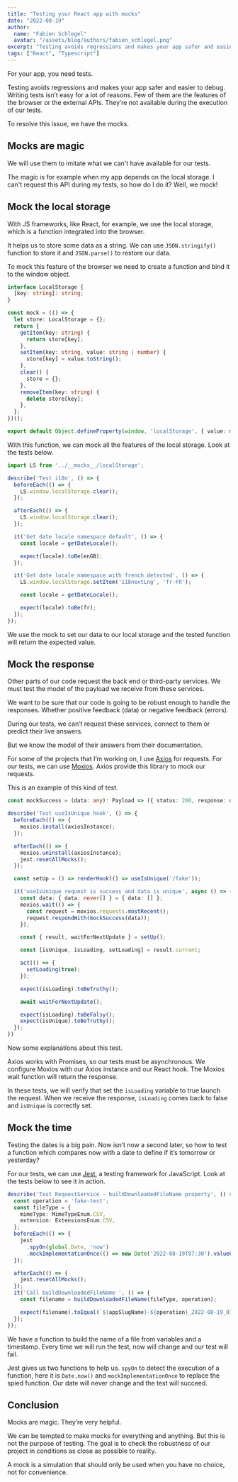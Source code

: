 ```yaml
---
title: "Testing your React app with mocks"
date: "2022-08-19"
author: 
  name: "Fabien Schlegel"
  avatar: "/assets/blog/authors/fabien_schlegel.png"
excerpt: "Testing avoids regressions and makes your app safer and easier to debug."
tags: ["React", "Typescript"]
---
```

For your app, you need tests.

Testing avoids regressions and makes your app safer and easier to debug. Writing tests isn’t easy for a lot of reasons. Few of them are the features of the browser or the external APIs. They’re not available during the execution of our tests.

To resolve this issue, we have the mocks.

## Mocks are magic

We will use them to imitate what we can't have available for our tests.

The magic is for example when my app depends on the local storage. I can't request this API during my tests, so how do I do it? Well, we mock!

## Mock the local storage

With JS frameworks, like React, for example, we use the local storage, which is a function integrated into the browser.

It helps us to store some data as a string. We can use `JSON.stringify()` function to store it and `JSON.parse()` to restore our data.

To mock this feature of the browser we need to create a function and bind it to the window object.

```typescript
interface LocalStorage {
  [key: string]: string;
}

const mock = (() => {
  let store: LocalStorage = {};
  return {
    getItem(key: string) {
      return store[key];
    },
    setItem(key: string, value: string | number) {
      store[key] = value.toString();
    },
    clear() {
      store = {};
    },
    removeItem(key: string) {
      delete store[key];
    },
  };
})();

export default Object.defineProperty(window, 'localStorage', { value: mock });
```

With this function, we can mock all the features of the local storage. Look at the tests below.

```typescript
import LS from '../__mocks__/localStorage';

describe('Test i18n', () => {
  beforeEach(() => {
    LS.window.localStorage.clear();
  });

  afterEach(() => {
    LS.window.localStorage.clear();
  });

  it('Get date locale namespace default', () => {
    const locale = getDateLocale();

    expect(locale).toBe(enGB);
  });

  it('Get date locale namespace with french detected', () => {
    LS.window.localStorage.setItem('i18nextLng', 'fr-FR');

    const locale = getDateLocale();

    expect(locale).toBe(fr);
  });
});
```

We use the mock to set our data to our local storage and the tested function will return the expected value.

## Mock the response

Other parts of our code request the back end or third-party services. We must test the model of the payload we receive from these services.

We want to be sure that our code is going to be robust enough to handle the responses. Whether positive feedback (data) or negative feedback (errors).

During our tests, we can’t request these services, connect to them or predict their live answers.

But we know the model of their answers from their documentation.

For some of the projects that I’m working on, I use [Axios](https://github.com/axios/axios) for requests. For our tests, we can use [Moxios](https://github.com/axios/moxios). Axios provide this library to mock our requests.

This is an example of this kind of test.

```typescript
const mockSuccess = (data: any): Payload => ({ status: 200, response: data });

describe('Test useIsUnique hook', () => {
  beforeEach(() => {
    moxios.install(axiosInstance);
  });

  afterEach(() => {
    moxios.uninstall(axiosInstance);
    jest.resetAllMocks();
  });

  const setUp = () => renderHook(() => useIsUnique('/fake'));

  it('useIsUnique request is success and data is unique', async () => {
    const data: { data: never[] } = { data: [] };
    moxios.wait(() => {
      const request = moxios.requests.mostRecent();
      request.respondWith(mockSuccess(data));
    });

    const { result, waitForNextUpdate } = setUp();

    const [isUnique, isLoading, setLoading] = result.current;

    act(() => {
      setLoading(true);
    });

    expect(isLoading).toBeTruthy();

    await waitForNextUpdate();

    expect(isLoading).toBeFalsy();
    expect(isUnique).toBeTruthy();
  });
})
```

Now some explanations about this test.

Axios works with Promises, so our tests must be asynchronous. We configure Moxios with our Axios instance and our React hook. The Moxios wait function will return the response.

In these tests, we will verify that set the `isLoading` variable to true launch the request. When we receive the response, `isLoading` comes back to false and `isUnique` is correctly set.

## Mock the time

Testing the dates is a big pain. Now isn’t now a second later, so how to test a function which compares now with a date to define if it’s tomorrow or yesterday?

For our tests, we can use [Jest](https://jestjs.io/), a testing framework for JavaScript. Look at the tests below to see it in action.

```typescript
describe('Test RequestService - buildDownloadedFileName property', () => {
  const operation = 'fake-test';
  const fileType = {
    mimeType: MimeTypeEnum.CSV,
    extension: ExtensionsEnum.CSV,
  };
  beforeEach(() => {
    jest
      .spyOn(global.Date, 'now')
      .mockImplementationOnce(() => new Date('2022-08-19T07:30').valueOf());
  });

  afterEach(() => {
    jest.resetAllMocks();
  });
  it('Call buildDownloadedFileName ', () => {
    const filename = buildDownloadedFileName(fileType, operation);

    expect(filename).toEqual(`${appSlugName}-${operation}_2022-08-19_07-30.${fileType.extension}`);
  });
});
```

We have a function to build the name of a file from variables and a timestamp. Every time we will run the test, now will change and our test will fail.

Jest gives us two functions to help us. `spyOn` to detect the execution of a function, here it is `Date.now()` and `mockImplementationOnce` to replace the spied function. Our date will never change and the test will succeed.

## Conclusion

Mocks are magic. They’re very helpful.

We can be tempted to make mocks for everything and anything. But this is not the purpose of testing. The goal is to check the robustness of our project in conditions as close as possible to reality.

A mock is a simulation that should only be used when you have no choice, not for convenience.
